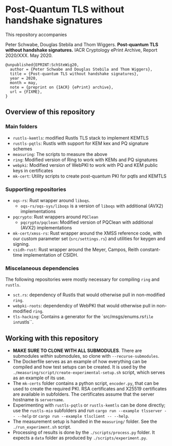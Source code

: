 # Post-Quantum TLS without handshake signatures

This repository accompanies

Peter Schwabe, Douglas Stebila and Thom Wiggers. **Post-quantum TLS without handshake signatures.** IACR Cryptology ePrint Archive, Report 2020/XXX. May 2020.

```
@unpublished{EPRINT:SchSteWig20,
  author = {Peter Schwabe and Douglas Stebila and Thom Wiggers},
  title = {Post-quantum TLS without handshake signatures},
  year = 2020,
  month = may,
  note = {preprint on {IACR} {ePrint} archive},
  url = {FIXME},
}
```

## Overview of this repository

### Main folders

* ``rustls-kemtls``: modified Rustls TLS stack to implement KEMTLS
* ``rustls-pqtls``: Rustls with support for KEM kex and PQ signature schemes
* ``measuring``: The scripts to measure the above
* ``ring``: Modified version of Ring to work with KEMs and PQ signatures
* ``webpki``: Modified version of WebPKI to work with PQ and KEM public keys in certificates
* ``mk-cert``: Utility scripts to create post-quantum PKI for pqtls and KEMTLS

### Supporting repositories

* ``oqs-rs``: Rust wrapper around ``liboqs``.
    * ``oqs-rs/oqs-sys/liboqs`` is a version of ``liboqs`` with additional (AVX2) implementations
* ``pqcrypto``: Rust wrappers around ``PQClean``
    * ``pqcrypto/pqclean``: Modified version of PQClean with additional (AVX2) implementations
* ``mk-cert/xmss-rs``: Rust wrapper around the XMSS reference code, with our custom parameter set (``src/settings.rs``) and utilities for keygen and signing.
* ``csidh-rust``: Rust wrapper around the Meyer, Campos, Reith constant-time implementation of CSIDH.

### Miscelaneous dependencies

The following repositories were mostly necessary for compiling ``ring`` and ``rustls``.

* ``sct.rs``: dependency of Rustls that would otherwise pull in non-modified ``ring``.
* ``webpki-roots``: dependendcy of WebPKI that would otherwise pull in non-modified ``ring``.
* ``tls-hacking``: Contains a generator for the `src/msgs/enums.rs`` file in ``rustls``.

## Working with this repository

* **MAKE SURE TO CLONE WITH __ALL__ SUBMODULES**. There are submodules _within_ submodules, so clone with ``--recurse-submodules``.
* The Dockerfile serves as an example of how everything can be compiled and how test setups can be created.
   It is used by the ``./measuring/script/create-experimental-setup.sh`` script, which serves as an example of its use.
* The `mk-certs` folder contains a python script, `encoder.py`, that can be used to create the required PKI.
   RSA certificates and X25519 certificates are available in subfolders.
   The certificates assume that the server hostname is ``servername``.
* Experimenting with ``rustls-pqtls`` or ``rustls-kemtls`` can be done directly; use the ``rustls-mio`` subfolders
   and run ``cargo run --example tlsserver -- --help`` or ``cargo run --example tlsclient -- --help``.
* The measurement setup is handled in the `measuring/` folder. See the `./run_experiment.sh` script.
* Processing of results is done by the `./scripts/process.py` folder. It expects a `data` folder as produced by `./scripts/experiment.py`.
